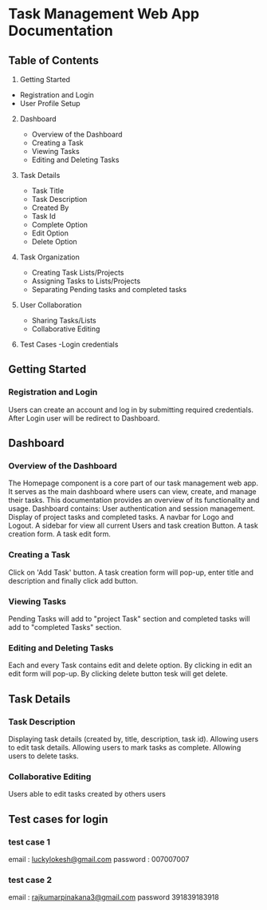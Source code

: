 # Task Management Web App Documentation

## Table of Contents
1.  Getting Started
   - Registration and Login
   - User Profile Setup

2. Dashboard
   - Overview of the Dashboard
   - Creating a Task
   - Viewing Tasks
   - Editing and Deleting Tasks

3. Task Details
   - Task Title
   - Task Description
   - Created By
   - Task Id
   - Complete Option
   - Edit Option
   - Delete Option

4. Task Organization
   - Creating Task Lists/Projects
   - Assigning Tasks to Lists/Projects
   - Separating Pending tasks and completed tasks

5. User Collaboration
   - Sharing Tasks/Lists
   - Collaborative Editing

6. Test Cases
   -Login credentials


## Getting Started
### Registration and Login
Users can create an account and log in by submitting required credentials. After Login user will be redirect to Dashboard.  

## Dashboard
### Overview of the Dashboard
The Homepage component is a core part of our task management web app. It serves as the main dashboard where users can view, create, and manage their tasks. This documentation provides an overview of its functionality and usage.
Dashboard contains:
User authentication and session management.
Display of project tasks and completed tasks.
A navbar for Logo and Logout.
A sidebar for view all current Users and task creation Button.
A task creation form.
A task edit form.

### Creating a Task
Click on 'Add Task' button. A task creation form will pop-up, enter title and description and finally click add button.

### Viewing Tasks
Pending Tasks will add to "project Task" section and completed tasks will add to "completed Tasks" section. 

### Editing and Deleting Tasks
Each and every Task contains edit and delete option.
By clicking in edit an edit form will pop-up.
By clicking delete button tesk will get delete.

## Task Details
### Task Description
Displaying task details (created by, title, description, task id).
Allowing users to edit task details.
Allowing users to mark tasks as complete.
Allowing users to delete tasks.

### Collaborative Editing
Users able to edit tasks created by others users 


## Test cases for login
### test case 1
email : luckylokesh@gmail.com
password : 007007007

### test case 2
email : rajkumarpinakana3@gmail.com
password 391839183918


